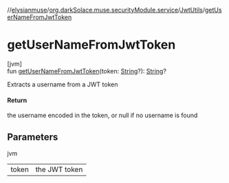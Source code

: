 //[elysianmuse](../../../index.md)/[org.darkSolace.muse.securityModule.service](../index.md)/[JwtUtils](index.md)/[getUserNameFromJwtToken](get-user-name-from-jwt-token.md)

# getUserNameFromJwtToken

[jvm]\
fun [getUserNameFromJwtToken](get-user-name-from-jwt-token.md)(token: [String](https://kotlinlang.org/api/latest/jvm/stdlib/kotlin/-string/index.html)?): [String](https://kotlinlang.org/api/latest/jvm/stdlib/kotlin/-string/index.html)?

Extracts a username from a JWT token

#### Return

the username encoded in the token, or null if no username is found

## Parameters

jvm

| | |
|---|---|
| token | the JWT token |
